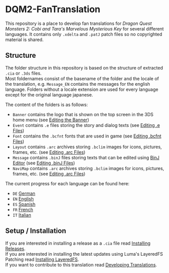 # DQM2-FanTranslation
This repository is a place to develop fan translations for _Dragon Quest Monsters 2: Cobi and Tara's Marvelous Mysterious Key_ for several different languages. It contains only `.xdelta` and `.patJ` patch files so no copyrighted material is shared.  

## Structure
The folder structure in this repository is based on the structure of extracted `.cia` or `.3ds` files.  
Most foldernames consist of the basename of the folder and the locale of the translation, e.g. `Message_EN` contains the messages for the english language. Folders without a locale extension are used for every language except for the original language japanese.  
  
The content of the folders is as follows:
  * `Banner` contains the logo that is shown on the top screen in the 3DS home menu (see [Editing the Banner](https://github.com/Ich73/DQM2-FanTranslation/wiki/Editing-the-Banner))
  * `Event` contains `.e` files storing the story and dialog texts (see [Editing .e Files](https://github.com/Ich73/DQM2-FanTranslation/wiki/Editing-.e-Files))
  * `Font` contains the `.bcfnt` fonts that are used in game (see [Editing .bcfnt Files](https://github.com/Ich73/DQM2-FanTranslation/wiki/Editing-.bcfnt-Files))
  * `Layout` contains `.arc` archives storing `.bclim` images for icons, pictures, frames, etc. (see [Editing .arc Files](https://github.com/Ich73/DQM2-FanTranslation/wiki/Editing-.arc-Files))
  * `Message` contains `.binJ` files storing texts that can be edited using [BinJ Editor](https://github.com/Ich73/BinJEditor) (see [Editing .binJ Files](https://github.com/Ich73/DQM2-FanTranslation/wiki/Editing-.binJ-Files))
  * `NaviMap` contains `.arc` archives storing `.bclim` images for icons, pictures, frames, etc. (see [Editing .arc Files](https://github.com/Ich73/DQM2-FanTranslation/wiki/Editing-.arc-Files))

The current progress for each language can be found here:
  * `DE` [German](https://github.com/Ich73/DQM2-FanTranslation/wiki/Progress-DE-(German))
  * `EN` [English](https://github.com/Ich73/DQM2-FanTranslation/wiki/Progress-EN-(English))
  * `ES` [Spanish](https://github.com/Ich73/DQM2-FanTranslation/wiki/Progress-ES-(Spanish))
  * `FR` [French](https://github.com/Ich73/DQM2-FanTranslation/wiki/Progress-FR-(French))
  * `IT` [Italian](https://github.com/Ich73/DQM2-FanTranslation/wiki/Progress-IT-(Italian))

## Setup / Installation
If you are interested in installing a release as a `.cia` file read [Installing Releases](https://github.com/Ich73/DQM2-FanTranslation/wiki/Installing-Releases).  
If you are interested in installing the latest updates using Luma's LayeredFS Patching read [Installing LayeredFS](https://github.com/Ich73/DQM2-FanTranslation/wiki/Installing-LayeredFS).  
If you want to contribute to this translation read [Developing Translations](https://github.com/Ich73/DQM2-FanTranslation/wiki/Developing-Translations).
